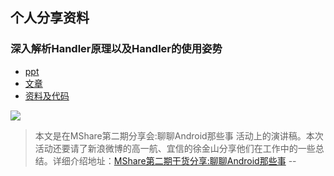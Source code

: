 ## 个人分享资料
### 深入解析Handler原理以及Handler的使用姿势
- [ppt](http://wswenyue.win/talk/handler.htm)
- [文章](http://wswenyue.win/talk/talk_android_handler.html)
- [资料及代码](https://github.com/wswenyue/talk/tree/master)

![](http://mengxiangyue.com/images/2016.07.18/00.PNG)

> 本文是在MShare第二期分享会:聊聊Android那些事 活动上的演讲稿。本次活动还要请了新浪微博的高一航、宜信的徐金山分享他们在工作中的一些总结。详细介绍地址：[MShare第二期干货分享:聊聊Android那些事](http://mengxiangyue.com/2016/07/18/MShare%E7%AC%AC%E4%BA%8C%E6%9C%9F%E5%B9%B2%E8%B4%A7%E5%88%86%E4%BA%AB-%E8%81%8A%E8%81%8AAndroid%E9%82%A3%E4%BA%9B%E4%BA%8B/)
--
